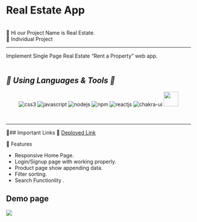  <h1> Real Estate App </h1>
<br/>
🎯 Hi our Project Name is Real Estate. 
<br/>
🎯 Individual Project
<hr>
Implement Single Page Real Estate “Rent a Property” web app.
<br/>
<br/>
<h2><i>🎯 Using Languages & Tools 🧰</i></h2>
<p align="center">
   <img src="https://img.shields.io/badge/CSS3-1572B6?style=for-the-badge&logo=css3&logoColor=white" alt="css3" />
    <img src="https://img.shields.io/badge/JavaScript-323330?style=for-the-badge&logo=javascript&logoColor=F7DF1E" alt="javascript" />
    <img src="https://img.shields.io/badge/Node.js-339933?style=for-the-badge&logo=nodedotjs&logoColor=white" alt="nodejs" />
    <img src="https://img.shields.io/badge/npm-CB3837?style=for-the-badge&logo=npm&logoColor=white" alt="npm" />
    <img src="https://img.shields.io/badge/React-20232A?style=for-the-badge&logo=react&logoColor=61DAFB" alt="reactjs" />
   <img src="https://img.shields.io/badge/Chakra%20UI-3bc7bd?style=for-the-badge&logo=chakraui&logoColor=white" alt="chakra-ui" />
 <img width="40px" src="https://camo.githubusercontent.com/3b6aa33b897ecdf82b578f52a5a30ded5ab3f9b3b5d86886e61db49e141424c6/68747470733a2f2f63646e2e67756473656e2e636f6d2f323032312f30392f33302f61663930626163383061393434376631383135366532353165636263316466662e706e67"/>
 </p>
<br/>

<hr/>
🎯## Important Links 🔗 
<a href="https://legendary-moonbeam-59c991.netlify.app/">Deployed Link</a>
<br>

🎯 Features
- Responsive Home Page.
- Login/Signup page with working properly.
- Product page show appending data.
- Filter sorting.
- Search Functionlity .


## Demo page

<img src="https://github.com/osamakhan9/Bewakoof.com-clone-/assets/101393695/eb27fb74-8511-4211-b9c5-29119823198c"/>
